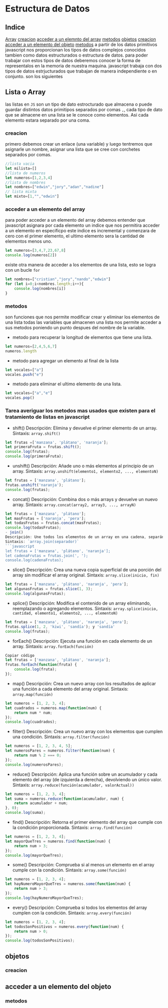  # Estructura de Datos
 ## Indice
 [Array](#lista-o-array)
 [creacion](#creacion-1)
 [acceder a un elemnto del array](#acceder-a-un-elemento-del-array)
 [metodos](#metodos-1)
 [objetos](#objetos)
 [creacion](#creacion)
 [acceder a un elemento del objeto](#acceder-a-un-elemento-del-objeto)
 [metodos](#metodos)
 a partir de los datos primitivos javascript nos proporcionan los tipos de datos complejos conocidos tambien como datos estructurados o estructura de datos.
para poder trabajar con estos tipos de datos deberemos conocer la forma de representalos en la memoria de nuestra maquina.
javascript trabaja con dos tipos de datos estrjucturados que trabajan de manera independiente o en conjunto.
son los siguientes
## Lista o Array
las listas en `JS` son un tipo de dato estrocturado que almacena o puede guardar distintos datos primitipos separados por comas `,`, cada tipo de dato que se almacene en una lista se le conoce como elementos.
Asi cada elemento estara separado por una coma.
### creacion
primero debemos crear un enlace (una variable) y luego tentremos que asignarle un nombre, asignar una lista que se cree con corchetes separados por comas.
```js
//lista vacia
let milista=[]
//lista de numeros
let numeros=[1,2,3,4]
//lista de nombres
let nombres=["edwin","jory","adan","nadine"]
// lista mixta
let mixto=[1,"","edwin"]
```
### acceder a un elemento del array
para poder acceder a un elemento del array debemos entender que javascript asignara por cada elemento un indice que nos permitira acceder a un elemento en especificpo este indice es incremental y comenzara de cero con el primer elemento, el ultimo elemento sera la cantidad de elementos menos uno.
```js
let numeros=[3,4,7,23,67,8]
console.log(numeros[2])
``` 
existe otra manera de acceder a los elementos de una lista, esto se logra con un bucle `for`
```js
let nombres=["cristian","jory","nando","edwin"]
for (let i=0;i<nombres.length;i++){
    console.log(nombres[i])
}
```
### metodos
son funciones que nos permite modificar crear y eliminar los elementos de una lista todas las variables que almacenen una lista nos permite acceder a sus metodos poniendo un punto despues del nombre de la variable.
- metodo para recuperar la longitud de elementos que tiene una lista.
```js
let numeros=[2,4,5,6,7]
numeros.length
```
- metodo para agregar un elemento al final de la lista
```js
let vocales=["a"]
vocales.push("e")
```
- metodo para eliminar el ultimo elemento de una lista.
```js
let vocales=["a","e"]
vocales.pop()
```
### Tarea averiguar los metodos mas usados que existen para el tratamiento de listas en javascript 
- shift()
Descripción: Elimina y devuelve el primer elemento de un array.
Sintaxis: `array.shift()`

```javascript
let frutas =['manzana', 'plátano', 'naranja'];
let primeraFruta = frutas.shift(); 
console.log(frutas);
console.log(primeraFruta);
```
- unshift()
Descripción: Añade uno o más elementos al principio de un array.
Sintaxis: `array.unshift(elemento1, elemento2, ..., elementoN)`
```javascript
let frutas = ['manzana', 'plátano'];
frutas.unshift('naranja');  
console.log(frutas); 
```
- concat()
Descripción: Combina dos o más arrays y devuelve un nuevo array.
Sintaxis: `array.concat(array2, array3, ..., arrayN)`
```javascript
let frutas = ['manzana', 'plátano'];
let masFrutas = ['naranja', 'pera'];
let todasFrutas = frutas.concat(masFrutas);
console.log(todasFrutas); 
- join()
Descripción: Une todos los elementos de un array en una cadena, separándolos con un delimitador (por defecto, una coma).
Sintaxis: `array.join(separador)`
```javascript
let frutas = ['manzana', 'plátano', 'naranja'];
let cadenaFrutas = frutas.join(', ');
console.log(cadenaFrutas); 
```
- slice()
Descripción: Crea una nueva copia superficial de una porción del array sin modificar el array original.
Sintaxis: `array.slice(inicio, fin)`
```javascript
let frutas = ['manzana', 'plátano', 'naranja', 'pera'];
let algunasFrutas = frutas.slice(1, 3);
console.log(algunasFrutas); 
```
- splice()
Descripción: Modifica el contenido de un array eliminando, reemplazando o agregando elementos.
Sintaxis: `array.splice(inicio, cantidad, elemento1, elemento2, ..., elementoN)`
```javascript
let frutas = ['manzana', 'plátano', 'naranja', 'pera'];
frutas.splice(1, 2, 'kiwi', 'sandía'); y 'sandía'
console.log(frutas); 
```
- forEach()
Descripción: Ejecuta una función en cada elemento de un array.
Sintaxis: `array.forEach(función)`
```javascript
Copiar código
let frutas = ['manzana', 'plátano', 'naranja'];
frutas.forEach(function(fruta) {
    console.log(fruta);
});
```
- map()
Descripción: Crea un nuevo array con los resultados de aplicar una función a cada elemento del array original.
Sintaxis: `array.map(función)`
```javascript
let numeros = [1, 2, 3, 4];
let cuadrados = numeros.map(function(num) {
    return num * num;
});
console.log(cuadrados); 
```
- filter()
Descripción: Crea un nuevo array con los elementos que cumplen una condición.
Sintaxis: `array.filter(función)`
```javascript
let numeros = [1, 2, 3, 4, 5];
let numerosPares = numeros.filter(function(num) {
    return num % 2 === 0;
});
console.log(numerosPares); 
```
- reduce()
Descripción: Aplica una función sobre un acumulador y cada elemento del array (de izquierda a derecha), devolviendo un único valor.
Sintaxis: `array.reduce(función(acumulador, valorActual))`

```javascript
let numeros = [1, 2, 3, 4];
let suma = numeros.reduce(function(acumulador, num) {
    return acumulador + num;
}, 0);  
console.log(suma); 
```
- find()
Descripción: Retorna el primer elemento del array que cumple con la condición proporcionada.
Sintaxis: `array.find(función)`
```javascript
let numeros = [1, 2, 3, 4];
let mayorQueTres = numeros.find(function(num) {
    return num > 3;
});
console.log(mayorQueTres); 
```
- some()
Descripción: Comprueba si al menos un elemento en el array cumple con la condición.
Sintaxis: `array.some(función)`
```javascript
let numeros = [1, 2, 3, 4];
let hayNumeroMayorQueTres = numeros.some(function(num) {
    return num > 3;
});
console.log(hayNumeroMayorQueTres); 
```
- every()
Descripción: Comprueba si todos los elementos del array cumplen con la condición.
Sintaxis: `array.every(función)`
```javascript
let numeros = [1, 2, 3, 4];
let todosSonPositivos = numeros.every(function(num) {
    return num > 0;
});
console.log(todosSonPositivos); 
```
## objetos
### creacion
## acceder a un elemento del objeto
### metodos 